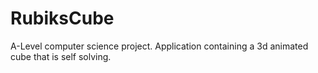 # RubiksCube
A-Level computer science project. Application containing a 3d animated cube that is self solving.
